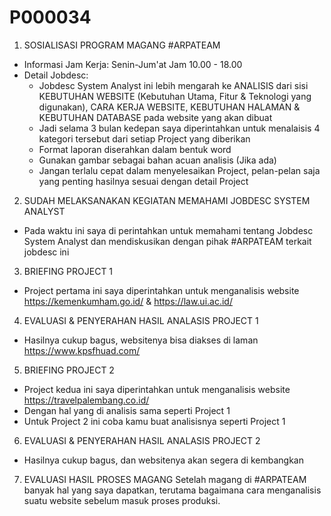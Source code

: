 # P000034

1. SOSIALISASI PROGRAM MAGANG #ARPATEAM
- Informasi Jam Kerja: Senin-Jum'at Jam 10.00 - 18.00
- Detail Jobdesc:
	- Jobdesc System Analyst ini lebih mengarah ke ANALISIS dari sisi KEBUTUHAN WEBSITE (Kebutuhan Utama, Fitur & Teknologi yang digunakan), CARA KERJA WEBSITE, KEBUTUHAN HALAMAN & KEBUTUHAN DATABASE pada website yang akan dibuat
	- Jadi selama 3 bulan kedepan saya diperintahkan untuk menalaisis 4 kategori tersebut dari setiap Project yang diberikan
	- Format laporan diserahkan dalam bentuk word
	- Gunakan gambar sebagai bahan acuan analisis (Jika ada)
	- Jangan terlalu cepat dalam menyelesaikan Project, pelan-pelan saja yang penting hasilnya sesuai dengan detail Project

2. SUDAH MELAKSANAKAN KEGIATAN MEMAHAMI JOBDESC SYSTEM ANALYST
- Pada waktu ini saya di perintahkan untuk memahami tentang Jobdesc System Analyst dan mendiskusikan dengan pihak #ARPATEAM terkait jobdesc ini

3. BRIEFING PROJECT 1
- Project pertama ini saya diperintahkan untuk menganalisis website https://kemenkumham.go.id/ & https://law.ui.ac.id/

4. EVALUASI & PENYERAHAN HASIL ANALASIS PROJECT 1
- Hasilnya cukup bagus, websitenya bisa diakses di laman https://www.kpsfhuad.com/

5. BRIEFING PROJECT 2
- Project kedua ini saya diperintahkan untuk menganalisis website https://travelpalembang.co.id/
- Dengan hal yang di analisis sama seperti Project 1
- Untuk Project 2 ini coba kamu buat analisisnya seperti Project 1

6. EVALUASI & PENYERAHAN HASIL ANALASIS PROJECT 2
- Hasilnya cukup bagus, dan websitenya akan segera di kembangkan

7. EVALUASI HASIL PROSES MAGANG
Setelah magang di #ARPATEAM banyak hal yang saya dapatkan, terutama bagaimana cara menganalisis suatu website sebelum masuk proses produksi.